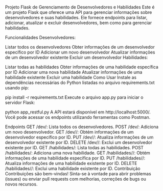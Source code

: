 Projeto Flask de Gerenciamento de Desenvolvedores e Habilidades
Este é um projeto Flask que oferece uma API para gerenciar informações sobre desenvolvedores e suas habilidades. Ele fornece endpoints para listar, adicionar, atualizar e excluir desenvolvedores, bem como para gerenciar habilidades.

Funcionalidades
Desenvolvedores:

Listar todos os desenvolvedores
Obter informações de um desenvolvedor específico por ID
Adicionar um novo desenvolvedor
Atualizar informações de um desenvolvedor existente
Excluir um desenvolvedor
Habilidades:

Listar todas as habilidades
Obter informações de uma habilidade específica por ID
Adicionar uma nova habilidade
Atualizar informações de uma habilidade existente
Excluir uma habilidade
Como Usar
Instale as dependências necessárias do Python listadas no arquivo requirements.txt usando pip:

pip install -r requirements.txt
Execute o arquivo app.py para iniciar o servidor Flask:

python app_restful.py
A API estará disponível em http://localhost:5000/. Você pode acessar os endpoints utilizando ferramentas como Postman.

Endpoints
GET /dev/: Lista todos os desenvolvedores.
POST /dev/: Adiciona um novo desenvolvedor.
GET /dev/<id>/: Obtém informações de um desenvolvedor específico por ID.
PUT /dev/<id>/: Atualiza informações de um desenvolvedor existente por ID.
DELETE /dev/<id>/: Exclui um desenvolvedor existente por ID.
GET /habilidades/: Lista todas as habilidades.
POST /habilidades/: Adiciona uma nova habilidade.
GET /habilidades/<id>/: Obtém informações de uma habilidade específica por ID.
PUT /habilidades/<id>/: Atualiza informações de uma habilidade existente por ID.
DELETE /habilidades/<id>/: Exclui uma habilidade existente por ID.
Contribuição
Contribuições são bem-vindas! Sinta-se à vontade para abrir problemas (issues) ou enviar pull requests com melhorias, correções de bugs ou novos recursos.
